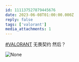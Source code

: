 ```yaml
---
id: 111137527879445676
date: 2023-06-08T01:00:00.000Z
reply: false
tags: ['valorant']
media_attachments: 1
---
```


[#VALORANT](https://e5n.cc/tags/VALORANT) 无畏契约 然后？

![None](https://files.e5n.cc/media_attachments/files/111/219/375/474/009/480/original/db1ec13b5a57bdc1.webp)
